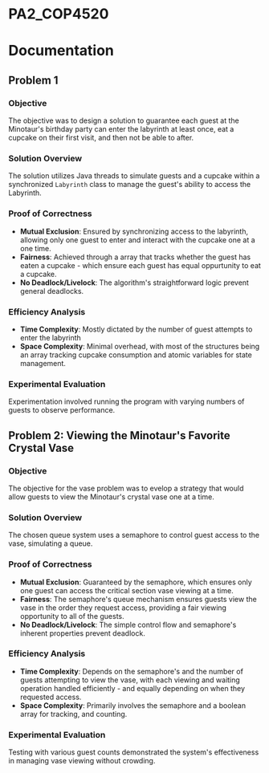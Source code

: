 # PA2_COP4520
# Documentation

## Problem 1

### Objective
The objective was to design a solution to guarantee each guest at the Minotaur's birthday party can enter the labyrinth at least once, eat a cupcake on their first visit, and then not be able to after.

### Solution Overview
The solution utilizes Java threads to simulate guests and a cupcake within a synchronized `Labyrinth` class to manage the guest's ability to access the Labyrinth. 

### Proof of Correctness
- **Mutual Exclusion**: Ensured by synchronizing access to the labyrinth, allowing only one guest to enter and interact with the cupcake one at a one time.
- **Fairness**: Achieved through a array that tracks whether the guest has eaten a cupcake - which ensure each guest has equal oppurtunity to eat a cupcake.
- **No Deadlock/Livelock**: The algorithm's straightforward logic prevent general deadlocks.

### Efficiency Analysis
- **Time Complexity**: Mostly dictated by the number of guest attempts to enter the labyrinth
- **Space Complexity**: Minimal overhead, with most of the structures being an array tracking cupcake consumption and atomic variables for state management.

### Experimental Evaluation
Experimentation involved running the program with varying numbers of guests to observe performance. 
## Problem 2: Viewing the Minotaur's Favorite Crystal Vase

### Objective
The objective for the vase problem was to evelop a strategy that would allow guests to view the Minotaur's crystal vase one at a time.

### Solution Overview
The chosen queue system uses a semaphore to control guest access to the vase, simulating a queue.

### Proof of Correctness
- **Mutual Exclusion**: Guaranteed by the semaphore, which ensures only one guest can access the critical section vase viewing at a time.
- **Fairness**: The semaphore's queue mechanism ensures guests view the vase in the order they request access, providing a fair viewing opportunity to all of the guests.
- **No Deadlock/Livelock**: The simple control flow and semaphore's inherent properties prevent deadlock.

### Efficiency Analysis
- **Time Complexity**: Depends on the semaphore's and the number of guests attempting to view the vase, with each viewing and waiting operation handled efficiently - and equally depending on when they requested access.
- **Space Complexity**: Primarily involves the semaphore and a boolean array for tracking, and counting.

### Experimental Evaluation
Testing with various guest counts demonstrated the system's effectiveness in managing vase viewing without crowding.
